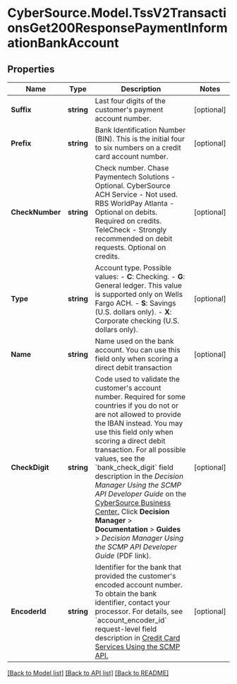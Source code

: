 # CyberSource.Model.TssV2TransactionsGet200ResponsePaymentInformationBankAccount
## Properties

Name | Type | Description | Notes
------------ | ------------- | ------------- | -------------
**Suffix** | **string** | Last four digits of the customer&#39;s payment account number.  | [optional] 
**Prefix** | **string** | Bank Identification Number (BIN). This is the initial four to six numbers on a credit card account number.  | [optional] 
**CheckNumber** | **string** | Check number.  Chase Paymentech Solutions - Optional. CyberSource ACH Service - Not used. RBS WorldPay Atlanta - Optional on debits. Required on credits. TeleCheck - Strongly recommended on debit requests. Optional on credits.  | [optional] 
**Type** | **string** | Account type.  Possible values:  - **C**: Checking.  - **G**: General ledger. This value is supported only on Wells Fargo ACH.  - **S**: Savings (U.S. dollars only).  - **X**: Corporate checking (U.S. dollars only).  | [optional] 
**Name** | **string** | Name used on the bank account. You can use this field only when scoring a direct debit transaction  | [optional] 
**CheckDigit** | **string** | Code used to validate the customer&#39;s account number. Required for some countries if you do not or are not allowed to provide the IBAN instead. You may use this field only when scoring a direct debit transaction.  For all possible values, see the &#x60;bank_check_digit&#x60; field description in the _Decision Manager Using the SCMP API Developer Guide_ on the [CyberSource Business Center.](https://ebc2.cybersource.com/ebc2/) Click **Decision Manager** &gt; **Documentation** &gt; **Guides** &gt; _Decision Manager Using the SCMP API Developer Guide_ (PDF link).  | [optional] 
**EncoderId** | **string** | Identifier for the bank that provided the customer&#39;s encoded account number.  To obtain the bank identifier, contact your processor.  For details, see &#x60;account_encoder_id&#x60; request-level field description in [Credit Card Services Using the SCMP API.](https://apps.cybersource.com/library/documentation/dev_guides/CC_Svcs_SCMP_API/html/)  | [optional] 

[[Back to Model list]](../README.md#documentation-for-models) [[Back to API list]](../README.md#documentation-for-api-endpoints) [[Back to README]](../README.md)

